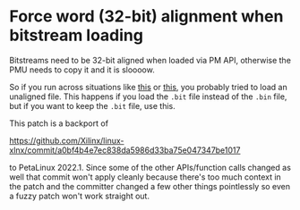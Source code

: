 # Force word (32-bit) alignment when bitstream loading

Bitstreams need to be 32-bit aligned when loaded via PM API,
otherwise the PMU needs to copy it and it is sloooow.

So if you run across situations like [this](https://adaptivesupport.amd.com/s/question/0D52E00006iHjKOSA0/zynq-mpsoc-fpgautil-download-speed?language=en_US)
or [this](https://adaptivesupport.amd.com/s/question/0D52E00006hpYlHSAU/partial-configuration-time-is-too-long-more-than-3-seconds?language=en_US), you
probably tried to load an unaligned file. This happens if you load
the ``.bit`` file instead of the ``.bin`` file, but if you want to
keep the ``.bit`` file, use this.

This patch is a backport of

https://github.com/Xilinx/linux-xlnx/commit/a0bf4b4e7ec838da5986d33ba75e047347be1017

to PetaLinux 2022.1. Since some of the other APIs/function calls
changed as well that commit won't apply cleanly because there's too
much context in the patch and the committer changed a few other things
pointlessly so even a fuzzy patch won't work straight out.